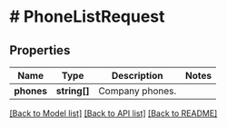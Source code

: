 # # PhoneListRequest

## Properties

Name | Type | Description | Notes
------------ | ------------- | ------------- | -------------
**phones** | **string[]** | Company phones. |

[[Back to Model list]](../../README.md#models) [[Back to API list]](../../README.md#endpoints) [[Back to README]](../../README.md)
